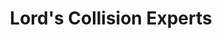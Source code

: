 ---
title: "Lord's Collision Experts"
url: /white-marsh/lords-collision-experts/
shop: car repair
---